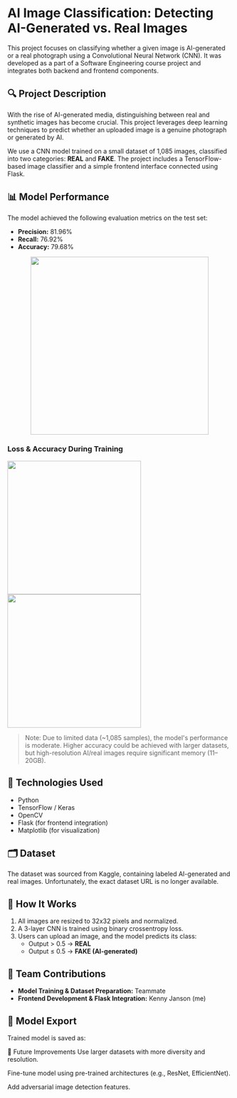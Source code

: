 # AI Image Classification: Detecting AI-Generated vs. Real Images

This project focuses on classifying whether a given image is AI-generated or a real photograph using a Convolutional Neural Network (CNN). It was developed as a part of a Software Engineering course project and integrates both backend and frontend components.

## 🔍 Project Description

With the rise of AI-generated media, distinguishing between real and synthetic images has become crucial. This project leverages deep learning techniques to predict whether an uploaded image is a genuine photograph or generated by AI.

We use a CNN model trained on a small dataset of 1,085 images, classified into two categories: **REAL** and **FAKE**. The project includes a TensorFlow-based image classifier and a simple frontend interface connected using Flask.

## 📊 Model Performance

The model achieved the following evaluation metrics on the test set:

- **Precision:** 81.96%
- **Recall:** 76.92%
- **Accuracy:** 79.68%

<p align="center">
  <img src="performance/metrics.png" width="400">
</p>

### Loss & Accuracy During Training

<p float="left">
  <img src="performance/loss.png" width="300" />
  <img src="performance/accuracy.png" width="300" />
</p>

> Note: Due to limited data (~1,085 samples), the model's performance is moderate. Higher accuracy could be achieved with larger datasets, but high-resolution AI/real images require significant memory (11–20GB).

## 🧠 Technologies Used

- Python
- TensorFlow / Keras
- OpenCV
- Flask (for frontend integration)
- Matplotlib (for visualization)

## 🗂 Dataset

The dataset was sourced from Kaggle, containing labeled AI-generated and real images. Unfortunately, the exact dataset URL is no longer available.

## 🧪 How It Works

1. All images are resized to 32x32 pixels and normalized.
2. A 3-layer CNN is trained using binary crossentropy loss.
3. Users can upload an image, and the model predicts its class:
   - Output > 0.5 → **REAL**
   - Output ≤ 0.5 → **FAKE (AI-generated)**

## 👥 Team Contributions

- **Model Training & Dataset Preparation:** Teammate
- **Frontend Development & Flask Integration:** Kenny Janson (me)

## 💾 Model Export

Trained model is saved as:

📌 Future Improvements
Use larger datasets with more diversity and resolution.

Fine-tune model using pre-trained architectures (e.g., ResNet, EfficientNet).

Add adversarial image detection features.
